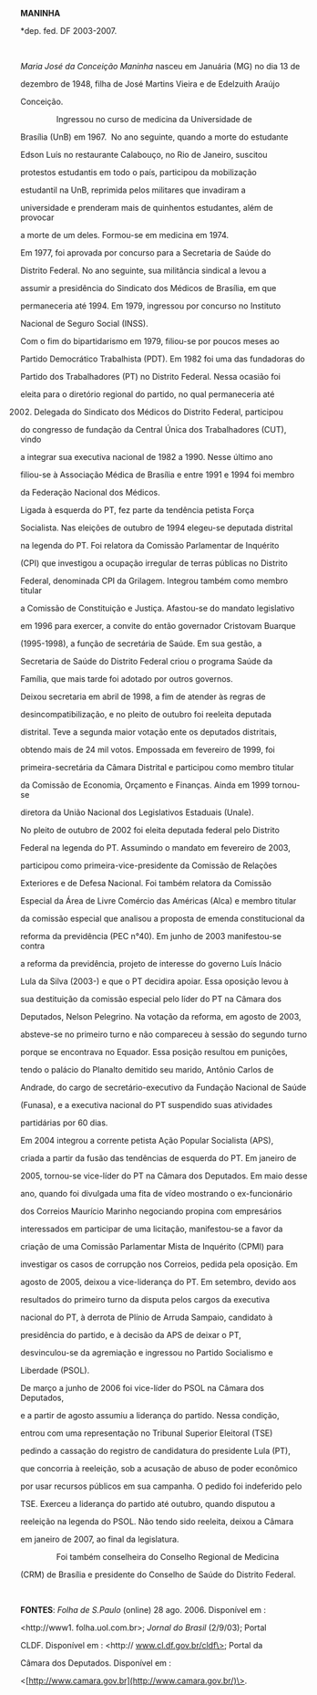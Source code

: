 **MANINHA**



\*dep. fed. DF 2003-2007.



               



*Maria José da Conceição Maninha* nasceu em Januária (MG) no dia 13 de

dezembro de 1948, filha de José Martins Vieira e de Edelzuith Araújo

Conceição.



                Ingressou no curso de medicina da Universidade de

Brasília (UnB) em 1967.  No ano seguinte, quando a morte do estudante

Edson Luís no restaurante Calabouço, no Rio de Janeiro, suscitou

protestos estudantis em todo o país, participou da mobilização

estudantil na UnB, reprimida pelos militares que invadiram a

universidade e prenderam mais de quinhentos estudantes, além de provocar

a morte de um deles. Formou-se em medicina em 1974.



Em 1977, foi aprovada por concurso para a Secretaria de Saúde do

Distrito Federal. No ano seguinte, sua militância sindical a levou a

assumir a presidência do Sindicato dos Médicos de Brasília, em que

permaneceria até 1994. Em 1979, ingressou por concurso no Instituto

Nacional de Seguro Social (INSS).



Com o fim do bipartidarismo em 1979, filiou-se por poucos meses ao

Partido Democrático Trabalhista (PDT). Em 1982 foi uma das fundadoras do

Partido dos Trabalhadores (PT) no Distrito Federal. Nessa ocasião foi

eleita para o diretório regional do partido, no qual permaneceria até

2002. Delegada do Sindicato dos Médicos do Distrito Federal, participou

do congresso de fundação da Central Única dos Trabalhadores (CUT), vindo

a integrar sua executiva nacional de 1982 a 1990. Nesse último ano

filiou-se à Associação Médica de Brasília e entre 1991 e 1994 foi membro

da Federação Nacional dos Médicos.



Ligada à esquerda do PT, fez parte da tendência petista Força

Socialista. Nas eleições de outubro de 1994 elegeu-se deputada distrital

na legenda do PT. Foi relatora da Comissão Parlamentar de Inquérito

(CPI) que investigou a ocupação irregular de terras públicas no Distrito

Federal, denominada CPI da Grilagem. Integrou também como membro titular

a Comissão de Constituição e Justiça. Afastou-se do mandato legislativo

em 1996 para exercer, a convite do então governador Cristovam Buarque

(1995-1998), a função de secretária de Saúde. Em sua gestão, a

Secretaria de Saúde do Distrito Federal criou o programa Saúde da

Família, que mais tarde foi adotado por outros governos.



Deixou secretaria em abril de 1998, a fim de atender às regras de

desincompatibilização, e no pleito de outubro foi reeleita deputada

distrital. Teve a segunda maior votação ente os deputados distritais,

obtendo mais de 24 mil votos. Empossada em fevereiro de 1999, foi

primeira-secretária da Câmara Distrital e participou como membro titular

da Comissão de Economia, Orçamento e Finanças. Ainda em 1999 tornou-se

diretora da União Nacional dos Legislativos Estaduais (Unale).



No pleito de outubro de 2002 foi eleita deputada federal pelo Distrito

Federal na legenda do PT. Assumindo o mandato em fevereiro de 2003,

participou como primeira-vice-presidente da Comissão de Relações

Exteriores e de Defesa Nacional. Foi também relatora da Comissão

Especial da Área de Livre Comércio das Américas (Alca) e membro titular

da comissão especial que analisou a proposta de emenda constitucional da

reforma da previdência (PEC n°40). Em junho de 2003 manifestou-se contra

a reforma da previdência, projeto de interesse do governo Luís Inácio

Lula da Silva (2003-) e que o PT decidira apoiar. Essa oposição levou à

sua destituição da comissão especial pelo líder do PT na Câmara dos

Deputados, Nelson Pelegrino. Na votação da reforma, em agosto de 2003,

absteve-se no primeiro turno e não compareceu à sessão do segundo turno

porque se encontrava no Equador. Essa posição resultou em punições,

tendo o palácio do Planalto demitido seu marido, Antônio Carlos de

Andrade, do cargo de secretário-executivo da Fundação Nacional de Saúde

(Funasa), e a executiva nacional do PT suspendido suas atividades

partidárias por 60 dias.



Em 2004 integrou a corrente petista Ação Popular Socialista (APS),

criada a partir da fusão das tendências de esquerda do PT. Em janeiro de

2005, tornou-se vice-líder do PT na Câmara dos Deputados. Em maio desse

ano, quando foi divulgada uma fita de vídeo mostrando o ex-funcionário

dos Correios Maurício Marinho negociando propina com empresários

interessados em participar de uma licitação, manifestou-se a favor da

criação de uma Comissão Parlamentar Mista de Inquérito (CPMI) para

investigar os casos de corrupção nos Correios, pedida pela oposição. Em

agosto de 2005, deixou a vice-liderança do PT. Em setembro, devido aos

resultados do primeiro turno da disputa pelos cargos da executiva

nacional do PT, à derrota de Plínio de Arruda Sampaio, candidato à

presidência do partido, e à decisão da APS de deixar o PT,

desvinculou-se da agremiação e ingressou no Partido Socialismo e

Liberdade (PSOL).



De março a junho de 2006 foi vice-líder do PSOL na Câmara dos Deputados,

e a partir de agosto assumiu a liderança do partido. Nessa condição,

entrou com uma representação no Tribunal Superior Eleitoral (TSE)

pedindo a cassação do registro de candidatura do presidente Lula (PT),

que concorria à reeleição, sob a acusação de abuso de poder econômico

por usar recursos públicos em sua campanha. O pedido foi indeferido pelo

TSE. Exerceu a liderança do partido até outubro, quando disputou a

reeleição na legenda do PSOL. Não tendo sido reeleita, deixou a Câmara

em janeiro de 2007, ao final da legislatura.



                Foi também conselheira do Conselho Regional de Medicina

(CRM) de Brasília e presidente do Conselho de Saúde do Distrito Federal.



 



**FONTES**: *Folha de S.Paulo* (online) 28 ago. 2006. Disponível em :

\<http://www1. folha.uol.com.br\>; *Jornal do Brasil* (2/9/03); Portal

CLDF. Disponível em : \<http:// www.cl.df.gov.br/cldf\>; Portal da

Câmara dos Deputados. Disponível em :

\<[http://www.camara.gov.br](http://www.camara.gov.br/)\>.



 



 



 



 



 



 



 



 



 



 



 

